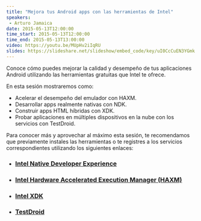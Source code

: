 ```yaml
---
title: "Mejora tus Android apps con las herramientas de Intel"
speakers:
 - Arturo Jamaica
date: 2015-05-13T12:00:00
time_start: 2015-05-13T12:00:00
time_end: 2015-05-13T13:00:00
video: https://youtu.be/MUpHv2iIqRU
slides: https://slideshare.net/slideshow/embed_code/key/uI0CcCuEN3YGmk
---
```



<p>Conoce cómo puedes mejorar la calidad y desempeño de tus aplicaciones Android utilizando las herramientas gratuitas que Intel te ofrece.</p>

<p>En esta sesión mostraremos como:</p>

<ul>
 <li>Acelerar el desempeño del emulador con HAXM.</li>
 <li>Desarrollar apps realmente nativas con NDK.</li>
 <li>Construir apps HTML híbridas con XDK.</li>
 <li>Probar aplicaciones en múltiples dispositivos en la nube con los servicios con TestDroid.</li>
</ul>

<p>Para conocer más y aprovechar al máximo esta sesión, te recomendamos que previamente instales las herramientas o te registres a los servicios correspondientes utilizando los siguientes enlaces:</p>

<ul>
 <li>
 <h3 style="text-align: left;"><a href="https://software.intel.com/es-es/intel-inde">Intel Native Developer Experience</a></h3>
 </li>
 <li>
 <h3><a href="https://software.intel.com/es-es/android/articles/intel-hardware-accelerated-execution-manager">Intel Hardware Accelerated Execution Manager (HAXM)</a></h3>
 </li>
 <li>
 <h3><a href="https://software.intel.com/es-es/html5/tools">Intel XDK</a></h3>
 </li>
 <li>
 <h3><a href="http://testdroid.com/try-for-free" target="_blank">TestDroid</a></h3>
 </li>
</ul>